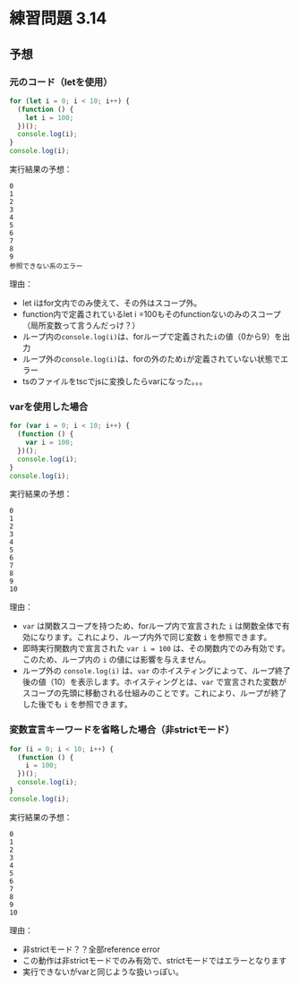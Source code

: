 # 練習問題 3.14

## 予想

### 元のコード（letを使用）
```js
for (let i = 0; i < 10; i++) {
  (function () {
    let i = 100;
  })();
  console.log(i);
}
console.log(i);
```

実行結果の予想：
```
0
1
2
3
4
5
6
7
8
9
参照できない系のエラー
```

理由：
- let iはfor文内でのみ使えて、その外はスコープ外。
- function内で定義されているlet i =100もそのfunctionないのみのスコープ（局所変数って言うんだっけ？）
- ループ内の`console.log(i)`は、forループで定義された`i`の値（0から9）を出力
- ループ外の`console.log(i)`は、forの外のため`i`が定義されていない状態でエラー
- tsのファイルをtscでjsに変換したらvarになった。。。

### varを使用した場合
```js
for (var i = 0; i < 10; i++) {
  (function () {
    var i = 100;
  })();
  console.log(i);
}
console.log(i);
```

実行結果の予想：
```
0
1
2
3
4
5
6
7
8
9
10
```

理由：
- `var` は関数スコープを持つため、forループ内で宣言された `i` は関数全体で有効になります。これにより、ループ内外で同じ変数 `i` を参照できます。
- 即時実行関数内で宣言された `var i = 100` は、その関数内でのみ有効です。このため、ループ内の `i` の値には影響を与えません。
- ループ外の `console.log(i)` は、`var` のホイスティングによって、ループ終了後の値（10）を表示します。ホイスティングとは、`var` で宣言された変数がスコープの先頭に移動される仕組みのことです。これにより、ループが終了した後でも `i` を参照できます。

### 変数宣言キーワードを省略した場合（非strictモード）
```js
for (i = 0; i < 10; i++) {
  (function () {
    i = 100;
  })();
  console.log(i);
}
console.log(i);
```

実行結果の予想：
```
0
1
2
3
4
5
6
7
8
9
10
```

理由：
- 非strictモード？？全部reference error
- この動作は非strictモードでのみ有効で、strictモードではエラーとなります
- 実行できないがvarと同じような扱いっぽい。
